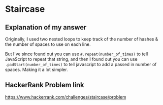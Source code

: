 # Staircase

## Explanation of my answer

Originally, I used two nested loops to keep track of the number of hashes & the number of spaces to use on each line.

But I've since found out you can use `#.repeat(number_of_times)` to tell JavaScript to repeat that string, and then I
found out you can use `.padStart(number_of_times)` to tell javascript to add a passed in number of spaces. Making it a lot simpler.

## HackerRank Problem link

https://www.hackerrank.com/challenges/staircase/problem
